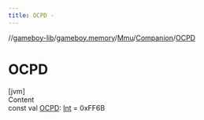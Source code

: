 ```yaml
---
title: OCPD -
---
```

//[gameboy-lib](../../../index.md)/[gameboy.memory](../../index.md)/[Mmu](../index.md)/[Companion](index.md)/[OCPD](-o-c-p-d.md)



# OCPD  
[jvm]  
Content  
const val [OCPD](-o-c-p-d.md): [Int](https://kotlinlang.org/api/latest/jvm/stdlib/kotlin/-int/index.html) = 0xFF6B  



